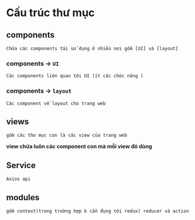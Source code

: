 # Cấu trúc thư mục
## components
    Chứa các components tái sử dụng ở nhiều nơi gồm [UI] và [layout]
### components -> `UI`
    Các components liên quan tới UI (ít các chức năng )
### components -> `layout`
    Các component về layout cho trang web
## views
    gồm các thư mục con là các view của trang web
**view chứa luôn các component con mà mỗi view đó dùng**
## Service 
    Axios api
## modules
    gồm context(trong trường hợp k cần đụng tới redux) reducer và action 


    
